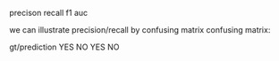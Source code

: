 precison 
recall 
f1
auc

we can illustrate precision/recall by confusing matrix
confusing matrix:

gt/prediction  YES NO
YES
NO
